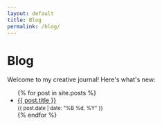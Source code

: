 ```yaml
---
layout: default
title: Blog
permalink: /blog/
---
```


# Blog

Welcome to my creative journal! Here's what's new:

<ul>
  {% for post in site.posts %}
    <li>
      <a href="{{ post.url }}">{{ post.title }}</a><br>
      <small>{{ post.date | date: "%B %d, %Y" }}</small>
    </li>
  {% endfor %}
</ul>
